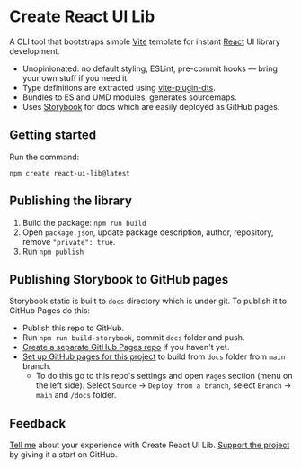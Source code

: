 # Create React UI Lib

A CLI tool that bootstraps simple [Vite](https://vitejs.dev/) template for instant [React](https://reactjs.org/) UI library development.

- Unopinionated: no default styling, ESLint, pre-commit hooks — bring your own stuff if you need it.
- Type definitions are extracted using [vite-plugin-dts](https://github.com/qmhc/vite-plugin-dts).
- Bundles to ES and UMD modules, generates sourcemaps.
- Uses [Storybook](https://storybook.js.org/) for docs which are easily deployed as GitHub pages.

## Getting started

Run the command:

```shell
npm create react-ui-lib@latest
```

## Publishing the library

1. Build the package: `npm run build`
2. Open `package.json`, update package description, author, repository, remove `"private": true`.
3. Run `npm publish`

## Publishing Storybook to GitHub pages

Storybook static is built to `docs` directory which is under git. To publish it to GitHub Pages do this:

- Publish this repo to GitHub.
- Run `npm run build-storybook`, commit `docs` folder and push.
- [Create a separate GitHub Pages repo](https://docs.github.com/en/pages/getting-started-with-github-pages/creating-a-github-pages-site#creating-a-repository-for-your-site) if you haven't yet.
- [Set up GitHub pages for this project](https://docs.github.com/en/pages/getting-started-with-github-pages/creating-a-github-pages-site#creating-your-site) to build from `docs` folder from `main` branch.
  - To do this go to this repo's settings and open `Pages` section (menu on the left side). Select `Source` -> `Deploy from a branch`, select `Branch` -> `main` and `/docs` folder.

## Feedback

[Tell me](https://github.com/mlshv/create-react-ui-lib/issues/new) about your experience with Create React UI Lib. [Support the project](https://github.com/mlshv/create-react-ui-lib) by giving it a start on GitHub.
